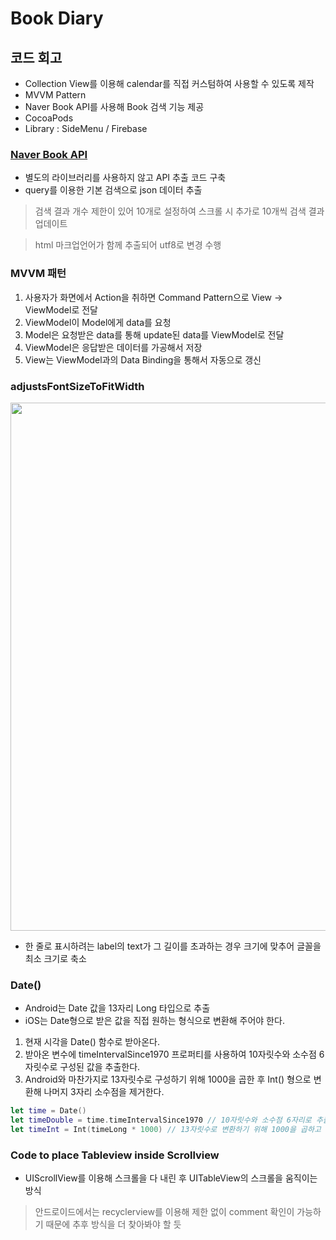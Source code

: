 # Book Diary

## 코드 회고

- Collection View를 이용해 calendar를 직접 커스텀하여 사용할 수 있도록 제작
- MVVM Pattern
- Naver Book API를 사용해 Book 검색 기능 제공
- CocoaPods
- Library : SideMenu / Firebase

### [Naver Book API](https://developers.naver.com/docs/search/book/)

- 별도의 라이브러리를 사용하지 않고 API 추출 코드 구축
- query를 이용한 기본 검색으로 json 데이터 추출

> 검색 결과 개수 제한이 있어 10개로 설정하여 스크롤 시 추가로 10개씩 검색 결과 업데이트

> html 마크업언어가 함께 추출되어 utf8로 변경 수행

### MVVM 패턴

1. 사용자가 화면에서 Action을 취하면 Command Pattern으로 View → ViewModel로 전달
2. ViewModel이 Model에게 data를 요청
3. Model은 요청받은 data를 통해 update된 data를 ViewModel로 전달
4. ViewModel은 응답받은 데이터를 가공해서 저장
5. View는 ViewModel과의 Data Binding을 통해서 자동으로 갱신

### adjustsFontSizeToFitWidth

<img width="845" src="https://user-images.githubusercontent.com/60697742/156514786-4472dd3b-a3b9-4729-afee-9667433848ae.png">

- 한 줄로 표시하려는 label의 text가 그 길이를 초과하는 경우 크기에 맞추어 글꼴을 최소 크기로 축소

### Date()

- Android는 Date 값을 13자리 Long 타입으로 추출
- iOS는 Date형으로 받은 값을 직접 원하는 형식으로 변환해 주어야 한다.

1. 현재 시각을 Date() 함수로 받아온다.
2. 받아온 변수에 timeIntervalSince1970 프로퍼티를 사용하여 10자릿수와 소수점 6자릿수로 구성된 값을 추출한다.
3. Android와 마찬가지로 13자릿수로 구성하기 위해 1000을 곱한 후 Int() 형으로 변환해 나머지 3자리 소수점을 제거한다.

```swift
let time = Date()
let timeDouble = time.timeIntervalSince1970 // 10자릿수와 소수점 6자리로 추출됨
let timeInt = Int(timeLong * 1000) // 13자릿수로 변환하기 위해 1000을 곱하고 나머지 3자리의 소수점 제거
```

### Code to place Tableview inside Scrollview

- UIScrollView를 이용해 스크롤을 다 내린 후 UITableView의 스크롤을 움직이는 방식

> 안드로이드에서는 recyclerview를 이용해 제한 없이 comment 확인이 가능하기 때문에 추후 방식을 더 찾아봐야 할 듯
